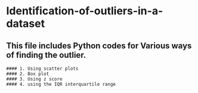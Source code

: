 # Identification-of-outliers-in-a-dataset
## This file includes Python codes for Various ways of finding the outlier. 
    #### 1. Using scatter plots 
    #### 2. Box plot 
    #### 3. Using z score 
    #### 4. using the IQR interquartile range
